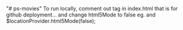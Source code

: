 "# ps-movies" 
To run locally, comment out <base> tag in index.html that is for github deployment...
and change html5Mode to false
eg.
    <!--base href="/ps-movies/" /-->
and 
$locationProvider.html5Mode(false);